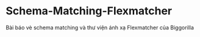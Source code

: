 # Schema-Matching-Flexmatcher
Bài báo vè schema matching và thư viện ánh xạ Flexmatcher của Biggorilla
